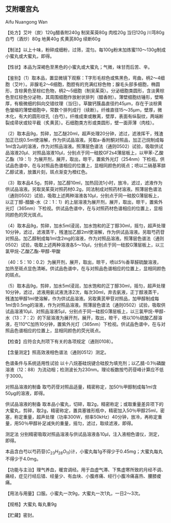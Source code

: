 ## 艾附暖宫丸

Aifu Nuangong Wan

【处方】艾叶（炭）120g醋香附240g 
制吴茱萸80g 肉桂20g 
当归120g 川芎80g 
白芍（酒炒）80g 地黄40g 
炙黄芪80g 续断60g 

【制法】以上十味，粉碎成细粉，过筛，混匀。每100g粉末加炼蜜110～130g制成小蜜丸或大蜜丸，即得。

【性状】本品为深褐色至黑色的小蜜丸或大蜜丸；气微，味甘而后苦、辛。

【鉴别】（1）取本品，置显微镜下观察：T字形毛棕色或焦黑色，弯曲，柄2～4细胞（艾叶）。非腺毛2～6细胞，胞腔有的充满红棕色物；腺毛头部多细胞，椭圆形，含棕黄色至棕红色物，柄2～5细胞（制吴茱萸）。分泌细胞类圆形，含淡黄棕色至红棕色分泌物，其周围细胞作放射状排列（醋香附）。薄壁细胞纺锤形，壁略厚，有极微细的斜向交错纹理（当归）。草酸钙簇晶直径约45μm，存在于淡棕黄色皱缩的薄壁细胞中，常数个排列成行（续断）。纤维直径15～35μm，壁厚，微木化，有大的圆形纹孔（白芍）。纤维成束或散离，壁厚，表面有纵裂纹，两端断裂成帚状或较平截（炙黄芪）。石细胞类方形或类圆形，壁一面菲薄（肉桂）。

（2）取本品9g，剪碎，加乙醚20ml，超声处理20分钟，滤过，滤液挥干，残渣加正已烷0.5ml使溶解，作为供试品溶液。另取a-香附酮对照品，加正己烷制成每1ml含2μl的溶液，作为对照品溶液。照薄层色谱法（通则0502）试验，吸取供试品溶液20μl、对照品溶液10μl，分别点于同一硅胶GF2s4薄层板上，以甲苯-乙酸乙酯（19：1）为展开剂，展开，取出，晾干，置紫外光灯（254nm）下检视。供试品色谱中，在与对照品色谱相应的位置上，显相同颜色的斑点；喷以二硝基苯肼乙醇试液，放置片刻，斑点渐变为橙红色。

（3）取本品4.5g，剪碎，加乙醇10ml，加热回流1小时，放冷，滤过，滤液作为供试品溶液。另取吴茱萸对照药材0.2g，同法制成对照药材溶液。照薄层色谱法（通则0502）试验，吸取上述两种溶液各10μl，分别点于同一硅胶G薄层板上，以正丁醇-醋酸-水（2：1：1）的上层溶液为展开剂，展开，取出，晾干，置紫外光灯（365nm）下检视。供试品色谱中，在与对照药材色谱相应的位置上，显相同颜色的荧光斑点。

（4）取本品9g，剪碎，加水5ml浸润，加水饱和的正丁醇30ml，摇匀，超声处理10分钟，滤过，滤液蒸干，残渣加乙醇2ml使溶解，作为供试品溶液。另取芍药苷对照品，加乙醇制成每1ml含2mg的溶液，作为对照品溶液。照薄层色谱法（通则0502）试验，吸取上述两种溶液各5～10μl，分别点于同一硅胶G薄层板上，以三氯甲烷-乙酸乙酯-甲醇-甲酸

（40：5：10：0.2）为展开剂，展开，取出，晾干，喷以5％香草醛硫酸溶液，加热至斑点显色清晰。供试品色谱中，在与对照品色谱相应的位置上，显相同颜色的斑点。

（5）取本品9g，剪碎，加水5ml浸润，加水饱和的正丁醇30ml，摇匀，超声处理10分钟，滤过，滤液用氨试液洗涤2次，每次30ml，弃去氨液，正丁醇液蒸干，残渣加甲醇1ml使溶解，作为供试品溶液。另取黄芪甲苷对照品，加甲醇制成每1ml含0.5mg的溶液，作为对照品溶液。照薄层色谱法（通则0502）试验，吸取供试品溶液10μl、对照品溶液5μl，分别点于同一硅胶G薄层板上，以三氯甲烷-甲醇-水（13：7：2）的下层溶液为展开剂，展开，取出，晾干，喷以10％硫酸乙醇溶液，在110℃加热10分钟，置紫外光灯（365nm）下检视。供试品色谱中，在与对照品色谱相应的位置上，显相同颜色的荧光斑点。

【检查】应符合丸剂项下有关的各项规定（通则0108）。

【含量测定】照高效液相色谱法（通则0512）测定。

色谱条件与系统适用性试验 以十八烷基硅烷键合硅胶为填充剂；以乙腈-0.1％磷酸溶液（12：88）为流动相；检测波长为230nm。理论板数按芍药苷峰计算应不低于3000。

对照品溶液的制备 取芍药苷对照品适量，精密称定，加50％甲醇制成每1ml含50μg的溶液，即得。

供试品溶液的制备 取本品小蜜丸，切碎，取2g，精密称定；或取重量差异项下的大蜜丸，剪碎，取2g，精密称定，置具塞锥形瓶中，精密加入50％甲醇25ml，密塞，称定重量，超声处理（功率300W，频率50kHz）40分钟，放冷，再称定重量，用50％甲醇补足减失的重量，摇匀，滤过，取续滤液，即得。

测定法 分别精密吸取对照品溶液与供试品溶液各10μl，注入液相色谱仪，测定，即得。

本品含白芍以芍药苷$( C _ { 2 3 } H _ { 2 8 } O _ { 1 1 } )$计，小蜜丸每1g不得少于0.45mg；大蜜丸每丸不得少于4.0mg。

【功能与主治】理气养血，暖宫调经。用于血虚气滞、下焦虚寒所致的月经不调、痛经，症见行经后错、经量少、有血块、小腹疼痛、经行小腹冷痛喜热、腰膝痠痛。

【用法与用量】口服。小蜜丸一次9g，大蜜丸一次1丸，一日2～3次。

【规格】大蜜丸 每丸重9g

【贮藏】密封。